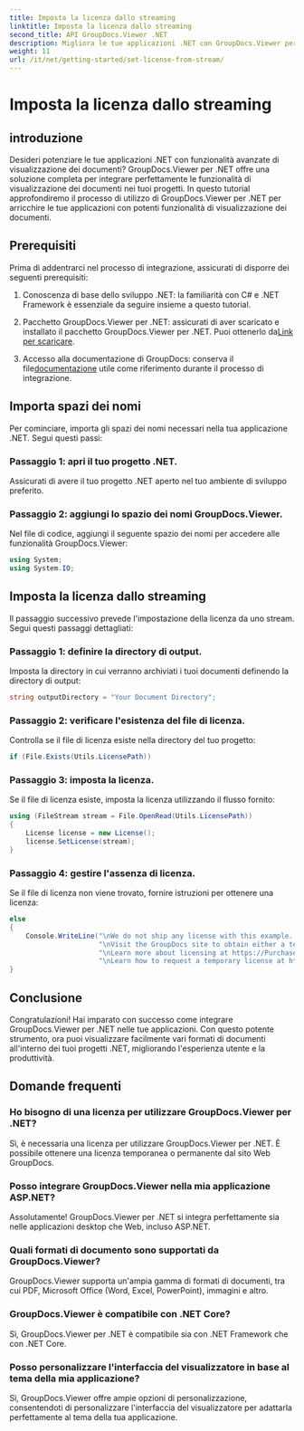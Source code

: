```yaml
---
title: Imposta la licenza dallo streaming
linktitle: Imposta la licenza dallo streaming
second_title: API GroupDocs.Viewer .NET
description: Migliora le tue applicazioni .NET con GroupDocs.Viewer per una visualizzazione fluida dei documenti. Segui la nostra guida passo passo e integra facilmente potenti funzionalità di visualizzazione dei documenti.
weight: 11
url: /it/net/getting-started/set-license-from-stream/
---
```


# Imposta la licenza dallo streaming

## introduzione
Desideri potenziare le tue applicazioni .NET con funzionalità avanzate di visualizzazione dei documenti? GroupDocs.Viewer per .NET offre una soluzione completa per integrare perfettamente le funzionalità di visualizzazione dei documenti nei tuoi progetti. In questo tutorial approfondiremo il processo di utilizzo di GroupDocs.Viewer per .NET per arricchire le tue applicazioni con potenti funzionalità di visualizzazione dei documenti. 
## Prerequisiti
Prima di addentrarci nel processo di integrazione, assicurati di disporre dei seguenti prerequisiti:
1. Conoscenza di base dello sviluppo .NET: la familiarità con C# e .NET Framework è essenziale da seguire insieme a questo tutorial.
   
2.  Pacchetto GroupDocs.Viewer per .NET: assicurati di aver scaricato e installato il pacchetto GroupDocs.Viewer per .NET. Puoi ottenerlo da[Link per scaricare](https://releases.groupdocs.com/viewer/net/).
3.  Accesso alla documentazione di GroupDocs: conserva il file[documentazione](https://tutorials.groupdocs.com/viewer/net/) utile come riferimento durante il processo di integrazione.

## Importa spazi dei nomi
Per cominciare, importa gli spazi dei nomi necessari nella tua applicazione .NET. Segui questi passi:
### Passaggio 1: apri il tuo progetto .NET.
Assicurati di avere il tuo progetto .NET aperto nel tuo ambiente di sviluppo preferito.
### Passaggio 2: aggiungi lo spazio dei nomi GroupDocs.Viewer.
Nel file di codice, aggiungi il seguente spazio dei nomi per accedere alle funzionalità GroupDocs.Viewer:
```csharp
using System;
using System.IO;
```
## Imposta la licenza dallo streaming
Il passaggio successivo prevede l'impostazione della licenza da uno stream. Segui questi passaggi dettagliati:
### Passaggio 1: definire la directory di output.
Imposta la directory in cui verranno archiviati i tuoi documenti definendo la directory di output:
```csharp
string outputDirectory = "Your Document Directory";
```
### Passaggio 2: verificare l'esistenza del file di licenza.
Controlla se il file di licenza esiste nella directory del tuo progetto:
```csharp
if (File.Exists(Utils.LicensePath))
```
### Passaggio 3: imposta la licenza.
Se il file di licenza esiste, imposta la licenza utilizzando il flusso fornito:
```csharp
using (FileStream stream = File.OpenRead(Utils.LicensePath))
{
    License license = new License();
    license.SetLicense(stream);
}
```
### Passaggio 4: gestire l'assenza di licenza.
Se il file di licenza non viene trovato, fornire istruzioni per ottenere una licenza:
```csharp
else
{
    Console.WriteLine("\nWe do not ship any license with this example. " +
                      "\nVisit the GroupDocs site to obtain either a temporary or permanent license. " +
                      "\nLearn more about licensing at https://Purchase.groupdocs.com/faqs/licensing. "+
                      "\nLearn how to request a temporary license at https://Purchase.groupdocs.com/temporary-license.");
}
```

## Conclusione
Congratulazioni! Hai imparato con successo come integrare GroupDocs.Viewer per .NET nelle tue applicazioni. Con questo potente strumento, ora puoi visualizzare facilmente vari formati di documenti all'interno dei tuoi progetti .NET, migliorando l'esperienza utente e la produttività.
## Domande frequenti
### Ho bisogno di una licenza per utilizzare GroupDocs.Viewer per .NET?
Sì, è necessaria una licenza per utilizzare GroupDocs.Viewer per .NET. È possibile ottenere una licenza temporanea o permanente dal sito Web GroupDocs.
### Posso integrare GroupDocs.Viewer nella mia applicazione ASP.NET?
Assolutamente! GroupDocs.Viewer per .NET si integra perfettamente sia nelle applicazioni desktop che Web, incluso ASP.NET.
### Quali formati di documento sono supportati da GroupDocs.Viewer?
GroupDocs.Viewer supporta un'ampia gamma di formati di documenti, tra cui PDF, Microsoft Office (Word, Excel, PowerPoint), immagini e altro.
### GroupDocs.Viewer è compatibile con .NET Core?
Sì, GroupDocs.Viewer per .NET è compatibile sia con .NET Framework che con .NET Core.
### Posso personalizzare l'interfaccia del visualizzatore in base al tema della mia applicazione?
Sì, GroupDocs.Viewer offre ampie opzioni di personalizzazione, consentendoti di personalizzare l'interfaccia del visualizzatore per adattarla perfettamente al tema della tua applicazione.